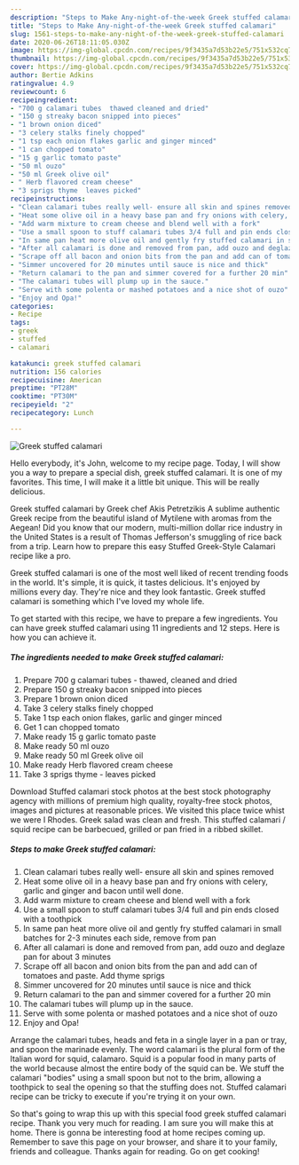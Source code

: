 ```yaml
---
description: "Steps to Make Any-night-of-the-week Greek stuffed calamari"
title: "Steps to Make Any-night-of-the-week Greek stuffed calamari"
slug: 1561-steps-to-make-any-night-of-the-week-greek-stuffed-calamari
date: 2020-06-26T18:11:05.030Z
image: https://img-global.cpcdn.com/recipes/9f3435a7d53b22e5/751x532cq70/greek-stuffed-calamari-recipe-main-photo.jpg
thumbnail: https://img-global.cpcdn.com/recipes/9f3435a7d53b22e5/751x532cq70/greek-stuffed-calamari-recipe-main-photo.jpg
cover: https://img-global.cpcdn.com/recipes/9f3435a7d53b22e5/751x532cq70/greek-stuffed-calamari-recipe-main-photo.jpg
author: Bertie Adkins
ratingvalue: 4.9
reviewcount: 6
recipeingredient:
- "700 g calamari tubes  thawed cleaned and dried"
- "150 g streaky bacon snipped into pieces"
- "1 brown onion diced"
- "3 celery stalks finely chopped"
- "1 tsp each onion flakes garlic and ginger minced"
- "1 can chopped tomato"
- "15 g garlic tomato paste"
- "50 ml ouzo"
- "50 ml Greek olive oil"
- " Herb flavored cream cheese"
- "3 sprigs thyme  leaves picked"
recipeinstructions:
- "Clean calamari tubes really well- ensure all skin and spines removed"
- "Heat some olive oil in a heavy base pan and fry onions with celery, garlic and ginger and bacon until well done."
- "Add warm mixture to cream cheese and blend well with a fork"
- "Use a small spoon to stuff calamari tubes 3/4 full and pin ends closed with a toothpick"
- "In same pan heat more olive oil and gently fry stuffed calamari in small batches for 2-3 minutes each side, remove from pan"
- "After all calamari is done and removed from pan, add ouzo and deglaze pan for about 3 minutes"
- "Scrape off all bacon and onion bits from the pan and add can of tomatoes and paste. Add thyme sprigs"
- "Simmer uncovered for 20 minutes until sauce is nice and thick"
- "Return calamari to the pan and simmer covered for a further 20 min"
- "The calamari tubes will plump up in the sauce."
- "Serve with some polenta or mashed potatoes and a nice shot of ouzo"
- "Enjoy and Opa!"
categories:
- Recipe
tags:
- greek
- stuffed
- calamari

katakunci: greek stuffed calamari 
nutrition: 156 calories
recipecuisine: American
preptime: "PT28M"
cooktime: "PT30M"
recipeyield: "2"
recipecategory: Lunch

---
```



![Greek stuffed calamari](https://img-global.cpcdn.com/recipes/9f3435a7d53b22e5/751x532cq70/greek-stuffed-calamari-recipe-main-photo.jpg)

Hello everybody, it's John, welcome to my recipe page. Today, I will show you a way to prepare a special dish, greek stuffed calamari. It is one of my favorites. This time, I will make it a little bit unique. This will be really delicious.

Greek stuffed calamari by Greek chef Akis Petretzikis A sublime authentic Greek recipe from the beautiful island of Mytilene with aromas from the Aegean! Did you know that our modern, multi-million dollar rice industry in the United States is a result of Thomas Jefferson&#39;s smuggling of rice back from a trip. Learn how to prepare this easy Stuffed Greek-Style Calamari recipe like a pro.

Greek stuffed calamari is one of the most well liked of recent trending foods in the world. It's simple, it is quick, it tastes delicious. It's enjoyed by millions every day. They're nice and they look fantastic. Greek stuffed calamari is something which I've loved my whole life.


To get started with this recipe, we have to prepare a few ingredients. You can have greek stuffed calamari using 11 ingredients and 12 steps. Here is how you can achieve it.

<!--inarticleads1-->

##### The ingredients needed to make Greek stuffed calamari:

1. Prepare 700 g calamari tubes - thawed, cleaned and dried
1. Prepare 150 g streaky bacon snipped into pieces
1. Prepare 1 brown onion diced
1. Take 3 celery stalks finely chopped
1. Take 1 tsp each onion flakes, garlic and ginger minced
1. Get 1 can chopped tomato
1. Make ready 15 g garlic tomato paste
1. Make ready 50 ml ouzo
1. Make ready 50 ml Greek olive oil
1. Make ready  Herb flavored cream cheese
1. Take 3 sprigs thyme - leaves picked


Download Stuffed calamari stock photos at the best stock photography agency with millions of premium high quality, royalty-free stock photos, images and pictures at reasonable prices. We visited this place twice whist we were I Rhodes. Greek salad was clean and fresh. This stuffed calamari / squid recipe can be barbecued, grilled or pan fried in a ribbed skillet. 

<!--inarticleads2-->

##### Steps to make Greek stuffed calamari:

1. Clean calamari tubes really well- ensure all skin and spines removed
1. Heat some olive oil in a heavy base pan and fry onions with celery, garlic and ginger and bacon until well done.
1. Add warm mixture to cream cheese and blend well with a fork
1. Use a small spoon to stuff calamari tubes 3/4 full and pin ends closed with a toothpick
1. In same pan heat more olive oil and gently fry stuffed calamari in small batches for 2-3 minutes each side, remove from pan
1. After all calamari is done and removed from pan, add ouzo and deglaze pan for about 3 minutes
1. Scrape off all bacon and onion bits from the pan and add can of tomatoes and paste. Add thyme sprigs
1. Simmer uncovered for 20 minutes until sauce is nice and thick
1. Return calamari to the pan and simmer covered for a further 20 min
1. The calamari tubes will plump up in the sauce.
1. Serve with some polenta or mashed potatoes and a nice shot of ouzo
1. Enjoy and Opa!


Arrange the calamari tubes, heads and feta in a single layer in a pan or tray, and spoon the marinade evenly. The word calamari is the plural form of the Italian word for squid, calamaro. Squid is a popular food in many parts of the world because almost the entire body of the squid can be. We stuff the calamari &#34;bodies&#34; using a small spoon but not to the brim, allowing a toothpick to seal the opening so that the stuffing does not. Stuffed calamari recipe can be tricky to execute if you&#39;re trying it on your own. 

So that's going to wrap this up with this special food greek stuffed calamari recipe. Thank you very much for reading. I am sure you will make this at home. There is gonna be interesting food at home recipes coming up. Remember to save this page on your browser, and share it to your family, friends and colleague. Thanks again for reading. Go on get cooking!
